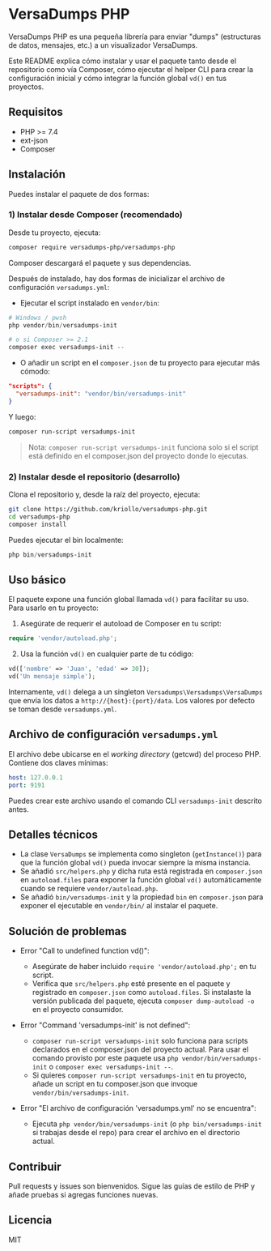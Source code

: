 # VersaDumps PHP

VersaDumps PHP es una pequeña librería para enviar "dumps" (estructuras de datos, mensajes, etc.) a un visualizador VersaDumps.

Este README explica cómo instalar y usar el paquete tanto desde el repositorio como vía Composer, cómo ejecutar el helper CLI para crear la configuración inicial y cómo integrar la función global `vd()` en tus proyectos.

## Requisitos

- PHP >= 7.4
- ext-json
- Composer

## Instalación

Puedes instalar el paquete de dos formas:

### 1) Instalar desde Composer (recomendado)

Desde tu proyecto, ejecuta:

```bash
composer require versadumps-php/versadumps-php
```

Composer descargará el paquete y sus dependencias.

Después de instalado, hay dos formas de inicializar el archivo de configuración `versadumps.yml`:

- Ejecutar el script instalado en `vendor/bin`:

```powershell
# Windows / pwsh
php vendor/bin/versadumps-init

# o si Composer >= 2.1
composer exec versadumps-init --
```

- O añadir un script en el `composer.json` de tu proyecto para ejecutar más cómodo:

```json
"scripts": {
  "versadumps-init": "vendor/bin/versadumps-init"
}
```

Y luego:

```bash
composer run-script versadumps-init
```

> Nota: `composer run-script versadumps-init` funciona solo si el script está definido en el composer.json del proyecto donde lo ejecutas.

### 2) Instalar desde el repositorio (desarrollo)

Clona el repositorio y, desde la raíz del proyecto, ejecuta:

```bash
git clone https://github.com/kriollo/versadumps-php.git
cd versadumps-php
composer install
```

Puedes ejecutar el bin localmente:

```powershell
php bin/versadumps-init
```

## Uso básico

El paquete expone una función global llamada `vd()` para facilitar su uso. Para usarlo en tu proyecto:

1. Asegúrate de requerir el autoload de Composer en tu script:

```php
require 'vendor/autoload.php';
```

2. Usa la función `vd()` en cualquier parte de tu código:

```php
vd(['nombre' => 'Juan', 'edad' => 30]);
vd('Un mensaje simple');
```

Internamente, `vd()` delega a un singleton `Versadumps\Versadumps\VersaDumps` que envía los datos a `http://{host}:{port}/data`. Los valores por defecto se toman desde `versadumps.yml`.

## Archivo de configuración `versadumps.yml`

El archivo debe ubicarse en el *working directory* (getcwd) del proceso PHP. Contiene dos claves mínimas:

```yaml
host: 127.0.0.1
port: 9191
```

Puedes crear este archivo usando el comando CLI `versadumps-init` descrito antes.

## Detalles técnicos

- La clase `VersaDumps` se implementa como singleton (`getInstance()`) para que la función global `vd()` pueda invocar siempre la misma instancia.
- Se añadió `src/helpers.php` y dicha ruta está registrada en `composer.json` en `autoload.files` para exponer la función global `vd()` automáticamente cuando se requiere `vendor/autoload.php`.
- Se añadió `bin/versadumps-init` y la propiedad `bin` en `composer.json` para exponer el ejecutable en `vendor/bin/` al instalar el paquete.

## Solución de problemas

- Error "Call to undefined function vd()":
  - Asegúrate de haber incluido `require 'vendor/autoload.php';` en tu script.
  - Verifica que `src/helpers.php` esté presente en el paquete y registrado en `composer.json` como `autoload.files`. Si instalaste la versión publicada del paquete, ejecuta `composer dump-autoload -o` en el proyecto consumidor.

- Error "Command 'versadumps-init' is not defined":
  - `composer run-script versadumps-init` solo funciona para scripts declarados en el composer.json del proyecto actual. Para usar el comando provisto por este paquete usa `php vendor/bin/versadumps-init` o `composer exec versadumps-init --`.
  - Si quieres `composer run-script versadumps-init` en tu proyecto, añade un script en tu composer.json que invoque `vendor/bin/versadumps-init`.

- Error "El archivo de configuración 'versadumps.yml' no se encuentra":
  - Ejecuta `php vendor/bin/versadumps-init` (o `php bin/versadumps-init` si trabajas desde el repo) para crear el archivo en el directorio actual.

## Contribuir

Pull requests y issues son bienvenidos. Sigue las guías de estilo de PHP y añade pruebas si agregas funciones nuevas.

## Licencia

MIT
